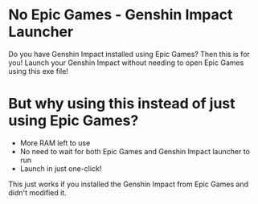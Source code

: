 # No Epic Games - Genshin Impact Launcher

Do you have Genshin Impact installed using Epic Games?
Then this is for you!
Launch your Genshin Impact without needing to open Epic Games using this exe file!

# But why using this instead of just using Epic Games?
- More RAM left to use
- No need to wait for both Epic Games and Genshin Impact launcher to run
- Launch in just one-click!

This just works if you installed the Genshin Impact from Epic Games and didn't modified it.
